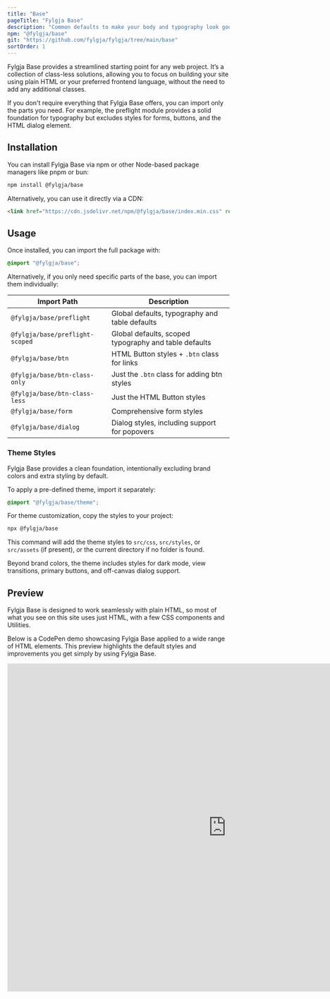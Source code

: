 ```yaml
---
title: "Base"
pageTitle: "Fylgja Base"
description: "Common defaults to make your body and typography look good and easy to change to your needs."
npm: "@fylgja/base"
git: "https://github.com/fylgja/fylgja/tree/main/base"
sortOrder: 1
---
```


Fylgja Base provides a streamlined starting point for any web project.
It’s a collection of class-less solutions,
allowing you to focus on building your site using plain HTML or your preferred frontend language,
without the need to add any additional classes.

If you don't require everything that Fylgja Base offers,
you can import only the parts you need.
For example, the preflight module provides a solid foundation for typography
but excludes styles for forms, buttons, and the HTML dialog element.

## Installation

You can install Fylgja Base via npm or other Node-based package managers like pnpm or bun:

```sh
npm install @fylgja/base
```

Alternatively, you can use it directly via a CDN:

```html
<link href="https://cdn.jsdelivr.net/npm/@fylgja/base/index.min.css" rel="stylesheet">
```

## Usage

Once installed, you can import the full package with:

```css
@import "@fylgja/base";
```

Alternatively, if you only need specific parts of the base, you can import them individually:

| Import Path                     | Description                                           |
| ------------------------------- | ----------------------------------------------------- |
| `@fylgja/base/preflight`        | Global defaults, typography and table defaults        |
| `@fylgja/base/preflight-scoped` | Global defaults, scoped typography and table defaults |
| `@fylgja/base/btn`              | HTML Button styles + `.btn` class for links           |
| `@fylgja/base/btn-class-only`   | Just the `.btn` class for adding btn styles           |
| `@fylgja/base/btn-class-less`   | Just the HTML Button styles                           |
| `@fylgja/base/form`             | Comprehensive form styles                             |
| `@fylgja/base/dialog`           | Dialog styles, including support for popovers         |

### Theme Styles

Fylgja Base provides a clean foundation,
intentionally excluding brand colors and extra styling by default.

To apply a pre-defined theme, import it separately:

```css
@import "@fylgja/base/theme";
```

For theme customization, copy the styles to your project:

```sh
npx @fylgja/base
```

This command will add the theme styles to `src/css`, `src/styles`, or `src/assets` (if present),
or the current directory if no folder is found.

Beyond brand colors, the theme includes styles for dark mode, view transitions,
primary buttons, and off-canvas dialog support.

## Preview

Fylgja Base is designed to work seamlessly with plain HTML, so most of what you see on this site uses just HTML, with a few CSS components and Utilities.

Below is a CodePen demo showcasing Fylgja Base applied to a wide range of HTML elements. This preview highlights the default styles and improvements you get simply by using Fylgja Base.

<iframe width="992" height="744" scrolling="no" title="Fylgja Base - Showcasing the power of classless styling" src="https://codepen.io/Fylgja/embed/preview/ExGOZaE?default-tab=result" frameborder="no" loading="lazy" allowtransparency="true" allowfullscreen="true">
  See the Pen <a href="https://codepen.io/Fylgja/pen/ExGOZaE">
  Fylgja Base - Showcasing the power of classless styling</a> by Fylgja (<a href="https://codepen.io/Fylgja">@Fylgja</a>)
  on <a href="https://codepen.io">CodePen</a>.
</iframe>
